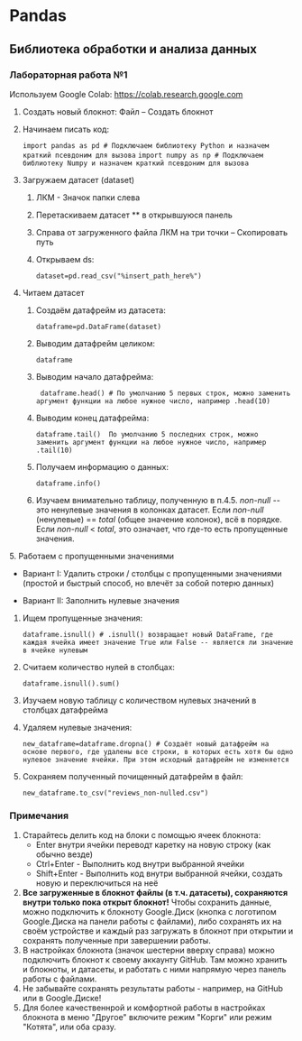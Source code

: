 #  Pandas
## Библиотека обработки и анализа данных

### Лабораторная работа №1

Используем Google Colab: https://colab.research.google.com

1. Создать новый блокнот: Файл – Создать блокнот

2. Начинаем писать код:

   `import pandas as pd # Подключаем библиотеку Python и назначем краткий псевдоним для вызова`
   `import numpy as np # Подключаем библиотеку Numpy и назначем краткий псевдоним для вызова`

3. Загружаем датасет (dataset)

    1. ЛКМ - Значок папки слева

    2. Перетаскиваем датасет ** в открывшуюся панель

    3. Справа от загруженного файла ЛКМ на три точки – Скопировать путь

    4. Открываем ds:

       `dataset=pd.read_csv("%insert_path_here%")`

4. Читаем датасет

    1. Создаём датафрейм из датасета:

       `dataframe=pd.DataFrame(dataset)`

    2. Выводим датафрейм целиком:

       `dataframe`

    3. Выводим начало датафрейма:

       ` dataframe.head() # По умолчанию 5 первых строк, можно заменить аргумент функции на любое нужное число, например .head(10)`

    4. Выводим конец датафрейма:

       `dataframe.tail()  По умолчанию 5 последних строк, можно заменить аргумент функции на любое нужное число, например .tail(10)`

    5. Получаем информацию о данных:

       `dataframe.info()`

    6. Изучаем внимательно таблицу, полученную в п.4.5. *non-null* -- это ненулевые значения в колонках датасет.  Если *non-null* (ненулевые) == *total* (общее значение колонок), всё в порядке. Если *non-null* < *total*, это означает, что где-то есть пропущенные значения.
<div style="page-break-after: always;"></div>
5. Работаем с пропущенными значениями

- Вариант I: Удалить строки / столбцы с пропущенными значениями (простой и быстрый способ, но влечёт за собой потерю данных)

- Вариант II: Заполнить нулевые значения

1. Ищем пропущенные значения:

   `dataframe.isnull() # .isnull() возвращает новый DataFrame, где каждая ячейка имеет значение True или False -- является ли значение в ячейке нулевым`

2. Считаем количество нулей в столбцах:

   `dataframe.isnull().sum()`

3. Изучаем новую таблицу с количеством нулевых значений в столбцах датафрейма

4. Удаляем нулевые значения:

   `new_dataframe=dataframe.dropna() # Создаёт новый датафрейм на основе первого, где удалены все строки, в которых есть хотя бы одно нулевое значение ячейки. При этом исходный датафрейм не изменяется`

6. Сохраняем полученный почищенный датафрейм в файл:

   `new_dataframe.to_csv("reviews_non-nulled.csv")`



### Примечания

1. Старайтесь делить код на блоки с помощью ячеек блокнота:
    - Enter внутри ячейки переводт каретку на новую строку (как обычно везде)
    - Ctrl+Enter - Выполнить код внутри выбранной ячейки
    - Shift+Enter - Выполнить код внутри выбранной ячейки, создать новую и переключиться на неё
2. **Все загруженные в блокнот файлы (в т.ч. датасеты), сохраняются внутри только пока открыт блокнот!** Чтобы сохранить данные, можно подключить к блокноту Google.Диск (кнопка с логотипом Google.Диска на панели работы с файлами), либо сохранять их на своём устройстве и каждый раз загружать в блокнот при открытии и сохранять полученные при завершении работы.
3. В настройках блокнота (значок шестерни вверху справа) можно подключить блокнот к своему аккаунту GitHub. Там можно хранить и блокноты, и датасеты, и работать с ними напрямую через панель работы с файлами.
4. Не забывайте сохранять результаты работы - например, на GitHub или в Google.Диске!
5. Для более качественнрой и комфортной работы в настройках блокнота в меню "Другое" включите режим "Корги" или режим "Котята", или оба сразу.
